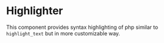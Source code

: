 # Highlighter

This component provides syntax highlighting of php similar to `highlight_text` but in more customizable way.
